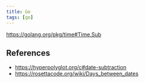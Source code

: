 ```yaml
---
title: Go
tags: [go]
---
```


<https://golang.org/pkg/time#Time.Sub>

## References

- <https://hyperpolyglot.org/c#date-subtraction>
- <https://rosettacode.org/wiki/Days_between_dates>
